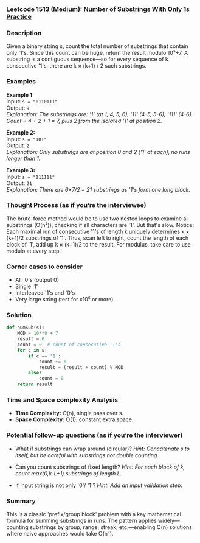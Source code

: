 ### Leetcode 1513 (Medium): Number of Substrings With Only 1s [Practice](https://leetcode.com/problems/number-of-substrings-with-only-1s)

### Description  
Given a binary string s, count the total number of substrings that contain only '1's. Since this count can be huge, return the result modulo 10⁹+7. A substring is a contiguous sequence—so for every sequence of k consecutive '1's, there are k × (k+1) / 2 such substrings.

### Examples  
**Example 1:**  
Input: `s = "0110111"`  
Output: `9`  
*Explanation: The substrings are: '1' (at 1, 4, 5, 6), '11' (4-5, 5-6), '111' (4-6). Count = 4 + 2 + 1 = 7, plus 2 from the isolated '1' at position 2.*

**Example 2:**  
Input: `s = "101"`  
Output: `2`  
*Explanation: Only substrings are at position 0 and 2 ('1' at each), no runs longer than 1.*

**Example 3:**  
Input: `s = "111111"`  
Output: `21`  
*Explanation: There are 6×7/2 = 21 substrings as '1's form one long block.*

### Thought Process (as if you’re the interviewee)  
The brute-force method would be to use two nested loops to examine all substrings (O(n²)), checking if all characters are '1'. But that's slow. Notice: Each maximal run of consecutive '1's of length k uniquely determines k × (k+1)/2 substrings of '1'. Thus, scan left to right, count the length of each block of '1', add up k × (k+1)/2 to the result. For modulus, take care to use modulo at every step.

### Corner cases to consider  
- All '0's (output 0)
- Single '1'
- Interleaved '1's and '0's
- Very large string (test for x10⁵ or more)

### Solution

```python
def numSub(s):
    MOD = 10**9 + 7
    result = 0
    count = 0  # count of consecutive '1's
    for c in s:
        if c == '1':
            count += 1
            result = (result + count) % MOD
        else:
            count = 0
    return result
```

### Time and Space complexity Analysis  
- **Time Complexity:** O(n), single pass over s.
- **Space Complexity:** O(1), constant extra space.

### Potential follow-up questions (as if you’re the interviewer)  
- What if substrings can wrap around (circular)?
  *Hint: Concatenate s to itself, but be careful with substrings not double counting.*

- Can you count substrings of fixed length?
  *Hint: For each block of k, count max(0,k-L+1) substrings of length L.*

- If input string is not only '0'/ '1'?
  *Hint: Add an input validation step.*

### Summary
This is a classic 'prefix/group block' problem with a key mathematical formula for summing substrings in runs. The pattern applies widely—counting substrings by group, range, streak, etc.—enabling O(n) solutions where naive approaches would take O(n²).
